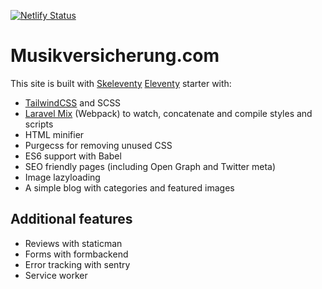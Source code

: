 [![Netlify Status](https://api.netlify.com/api/v1/badges/a688b67c-34e1-4cce-a592-bb405978c9dc/deploy-status)](https://app.netlify.com/sites/musikversicherung/deploys)

# Musikversicherung.com

This site is built with [Skeleventy](https://skeleventy.netlify.com/) [Eleventy](https://www.11ty.dev/docs/) starter with:

- [TailwindCSS](https://tailwindcss.com) and SCSS
- [Laravel Mix](https://laravel-mix.com/docs/5.0/basic-example) (Webpack) to watch, concatenate and compile styles and scripts
- HTML minifier
- Purgecss for removing unused CSS
- ES6 support with Babel
- SEO friendly pages (including Open Graph and Twitter meta)
- Image lazyloading
- A simple blog with categories and featured images

## Additional features

- Reviews with staticman
- Forms with formbackend
- Error tracking with sentry
- Service worker
